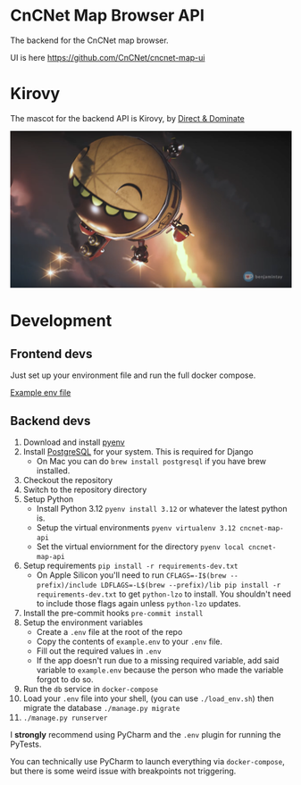 # CnCNet Map Browser API


The backend for the CnCNet map browser.

UI is here https://github.com/CnCNet/cncnet-map-ui


# Kirovy


The mascot for the backend API is Kirovy, by [Direct & Dominate](https://www.youtube.com/@DirectandDominate)

![Kirovy enjoying his job](docs/images/kirovy_direct_and_dominate.png)

# Development


## Frontend devs

Just set up your environment file and run the full docker compose.

[Example env file](example.env)

## Backend devs

1. Download and install [pyenv](https://github.com/pyenv/pyenv)
2. Install [PostgreSQL](https://www.postgresql.org/) for your system. This is required for Django
   - On Mac you can do `brew install postgresql` if you have brew installed.
3. Checkout the repository
4. Switch to the repository directory
5. Setup Python
   - Install Python 3.12 `pyenv install 3.12` or whatever the latest python is.
   - Setup the virtual environments `pyenv virtualenv 3.12 cncnet-map-api`
   - Set the virtual enviornment for the directory `pyenv local cncnet-map-api`
6. Setup requirements `pip install -r requirements-dev.txt`
   -  On Apple Silicon you'll need to run
      `CFLAGS=-I$(brew --prefix)/include LDFLAGS=-L$(brew --prefix)/lib pip install -r requirements-dev.txt`
      to get `python-lzo` to install. You shouldn't need to include those flags again unless `python-lzo` updates.
7. Install the pre-commit hooks `pre-commit install`
8. Setup the environment variables
   - Create a `.env` file at the root of the repo
   - Copy the contents of `example.env` to your `.env` file.
   - Fill out the required values in `.env`
   - If the app doesn't run due to a missing required variable, add said variable to `example.env` because the person
   who made the variable forgot to do so.
9. Run the `db` service in `docker-compose`
10. Load your `.env` file into your shell, (you can use `./load_env.sh`) then migrate the database `./manage.py migrate`
11. `./manage.py runserver`

I **strongly** recommend using PyCharm and the `.env` plugin for running the PyTests.

You can technically use PyCharm to launch everything via `docker-compose`, but there is some
weird issue with breakpoints not triggering.
